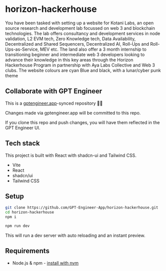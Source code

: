 # horizon-hackerhouse

You have been tasked with setting up a website for Kotani Labs, an open source research and development lab focussed on web 3 and blockchain technologies. The lab offers consultancy and development services in node validation, L2 EVM tech, Zero Knowledge tech, Data Availability, Decentralized and Shared Sequencers, Decentralized AI, Roll-Ups and Roll-Ups-as-Service, MEV etc. The land also offer a 3 month internship to transitioning beginner and intermediate web 3 developers looking to advance their knowledge in this key areas through the Horizon Hackerhouse Program in partnership with Aya Labs Collective and Web 3 clubs. The website colours are cyan Blue and black, with a lunar/cyber punk theme

## Collaborate with GPT Engineer

This is a [gptengineer.app](https://gptengineer.app)-synced repository 🌟🤖

Changes made via gptengineer.app will be committed to this repo.

If you clone this repo and push changes, you will have them reflected in the GPT Engineer UI.

## Tech stack

This project is built with React with shadcn-ui and Tailwind CSS.

- Vite
- React
- shadcn/ui
- Tailwind CSS

## Setup

```sh
git clone https://github.com/GPT-Engineer-App/horizon-hackerhouse.git
cd horizon-hackerhouse
npm i
```

```sh
npm run dev
```

This will run a dev server with auto reloading and an instant preview.

## Requirements

- Node.js & npm - [install with nvm](https://github.com/nvm-sh/nvm#installing-and-updating)
